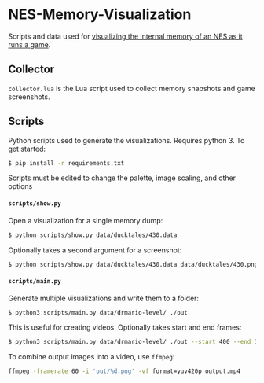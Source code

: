 # NES-Memory-Visualization
Scripts and data used for [visualizing the internal memory of an NES as it runs a game][blog].



## Collector
`collector.lua` is the Lua script used to collect memory snapshots and game screenshots.


## Scripts 
Python scripts used to generate the visualizations. Requires python 3. To get started:

```bash
$ pip install -r requirements.txt
```

Scripts must be edited to change the palette, image scaling, and other options

#### `scripts/show.py`
Open a visualization for a single memory dump:

```bash
$ python scripts/show.py data/ducktales/430.data
```

Optionally takes a second argument for a screenshot:

```bash
$ python scripts/show.py data/ducktales/430.data data/ducktales/430.png
```


#### `scripts/main.py`
Generate multiple visualizations and write them to a folder:

```bash
$ python3 scripts/main.py data/drmario-level/ ./out
```

This is useful for creating videos. Optionally takes start and end frames:

```bash
$ python3 scripts/main.py data/drmario-level/ ./out --start 400 --end 1100
```

To combine output images into a video, use `ffmpeg`:

```bash
ffmpeg -framerate 60 -i 'out/%d.png' -vf format=yuv420p output.mp4
```


[blog]: https://blog.mattbierner.com/nes-memory-visualization